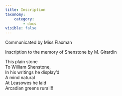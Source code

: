 ```yaml
---
title: Inscription
taxonomy:
    category:
        - docs
visible: false
---
```


<div class="author">Communicated by Miss Flaxman</div>

<span class="title">Inscription to the memory of Shenstone by M. Girardin</span>

This plain stone  
To William Shenstone,  
In his writings he display’d  
A mind natural  
At Leasowes he laid  
Arcadian greens rural!!!